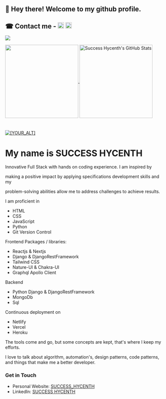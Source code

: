 ## 👋 Hey there! Welcome to my github profile.

<!--- ![Readme Cover](https://github.com/success-h/success-h/blob/master/cover.jpg) -->
## &#x260E; Contact me - [<img src='https://cdn.jsdelivr.net/npm/simple-icons@3.0.1/icons/linkedin.svg' alt='linkedin' height='20'>](https://www.linkedin.com/in/success-hycenth-a57556204/) [<img src='https://cdn.jsdelivr.net/npm/simple-icons@3.0.1/icons/twitter.svg' alt='twitter' height='20'>](https://twitter.com/success__hycent)
<!-- [<img src='https://cdn.jsdelivr.net/npm/simple-icons@3.0.1/icons/instagram.svg' alt='instagram' height='20' color="red">](https://www.instagram.com/success__hycent/) -->
<!-- [<img src='https://cdn.jsdelivr.net/npm/simple-icons@3.0.1/icons/icloud.svg' alt='website' height='20'>](https://dev.to/) [<img src='https://cdn.jsdelivr.net/npm/simple-icons@3.0.1/icons/dev-dot-to.svg' alt='website' height='25'>](https://dev.to/) -->

![](https://visitor-badge.laobi.icu/badge?page_id=success-h)

<a href="https://github.com/jovick-coder/jovick-coder">
  <img height="235px" align="center" src="https://github-readme-stats.vercel.app/api/top-langs/?username=success-h&hide=java&title_color=ffffff&text_color=c9cacc&icon_color=2bbc8a&bg_color=1d1f21" />
</a>

<a href="https://github.com/success-h/success-h">
  <img height="235px" align="center" src="https://github-readme-stats.vercel.app/api?username=success-h&show_icons=true&line_height=27&count_private=true&title_color=ffffff&text_color=c9cacc&icon_color=2bbc8a&bg_color=1d1f21" alt="Success Hycenth's GitHub Stats" />
</a>  

<!-- Streak -->
#
<!-- <p align="center"> -->
  <a href="https://jovick-blog.hashnode.dev">
   <img src="http://github-readme-streak-stats.herokuapp.com?user=success-h&theme=prussian&hide_border=true" alt="[YOUR_ALT]"/>
 </a>
<!-- </p>  -->

<br/>

# My name is **SUCCESS HYCENTH**

Innovative Full Stack with hands on coding experience. I am inspired by

making a positive impact by applying specifications development skills and my

problem-solving abilities allow me to address challenges to achieve results.

I am proficient in  

- HTML  
- CSS  
- JavaScript
- Python
- Git Version Control

Frontend Packages / libraries:

- Reactjs & Nextjs
- Django & DjangoRestFramework  
- Tailwind CSS
- Nature-UI & Chakra-UI
- Graphql Apollo Client

Backend

- Python Django & DjangoRestFramework
- MongoDb
- Sql

Continuous deployment on  

- Netlify
- Vercel
- Heroku

<!--Also:
- MySql
-->

The tools come and go, but some concepts are kept, that's where I keep my efforts.

I love to talk about algorithm, automation's, design patterns, code patterns, and things that make me a better developer.

### Get in Touch

<!-- - Link Tree: [unclebigbay](https://linktr.ee/unclebigbay) -->

- Personal Website: [SUCCESS_HYCENTH](https://successhycenth.vercel.app/)
- LinkedIn: [SUCCESS HYCENTH](https://www.linkedin.com/in/success-hycenth-a57556204/)
